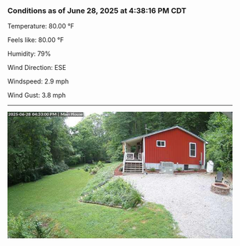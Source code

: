 ### Conditions as of June 28, 2025 at 4:38:16 PM CDT 

Temperature: 80.00 &deg;F

Feels like: 80.00 &deg;F

Humidity: 79%

Wind Direction: ESE

Windspeed: 2.9 mph

Wind Gust: 3.8 mph

---

<img src="./images/latest.jpeg"/>


